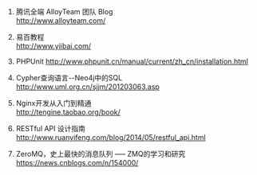 1. 腾讯全端 AlloyTeam 团队 Blog  
http://www.alloyteam.com/

2. 易百教程  
http://www.yiibai.com/

3. PHPUnit
http://www.phpunit.cn/manual/current/zh_cn/installation.html

4. Cypher查询语言--Neo4j中的SQL  
http://www.uml.org.cn/sjjm/201203063.asp

5. Nginx开发从入门到精通  
http://tengine.taobao.org/book/  

6. RESTful API 设计指南  
http://www.ruanyifeng.com/blog/2014/05/restful_api.html

7. ZeroMQ，史上最快的消息队列 —– ZMQ的学习和研究
https://news.cnblogs.com/n/154000/
